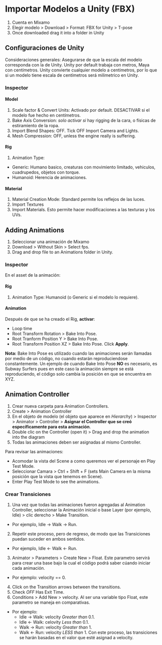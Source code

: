 # Importar Modelos a Unity (FBX)
1. Cuenta en Mixamo
2. Elegir modelo > Download > Format: FBX for Unity > T-pose
3. Once downloaded drag it into a folder in Unity

## Configuraciones de Unity
Consideraciones generales: Asegurarse de que la escala del modelo corresponda con la de Unity. Unity por default trabaja con metros, Maya con centímetros. Unity convierte cualquier modelo a centímetros, por lo que si un modelo tiene escala de centímetros será milimetrico en Unity.

### Inspector
#### Model
1. Scale factor & Convert Units: Activado por default. DESACTIVAR si el modelo fue hecho en centímetros.
2. Bake Axis Conversion: _solo activar si_ hay rigging de la cara, o físicas de estiramiento de la ropa.
3. Import Blend Shapes: OFF. Tick OFF Import Camera and Lights.
4. Mesh Compression: OFF, unless the engine really is suffering.

#### Rig
1. Animation Type:
  - Generic: Humano basico, creaturas con movimiento limitado, vehiculos, cuadrupedos, objetos con torque.
  - Humanoid: Herencia de animaciones.

#### Material
1. Material Creation Mode: Standard permite los reflejos de las luces.
2. Import Textures
3. Import Materials.
Esto permite hacer modificaciones a las texturas y los UVs.

## Adding Animations
1. Seleccionar una animación de Mixamo
2. Download > Without Skin > Select fps.
3. Drag and drop file to an Animations folder in Unity.

### Inspector
En el asset de la animación:
#### Rig
1. Animation Type: Humanoid (o Generic si el modelo lo requiere).

#### Animation
Después de que se ha creado el Rig, **activar**:
- Loop time
- Root Transform Rotation > Bake Into Pose. 
- Root Tranform Position Y > Bake Into Pose.
- Root Transform Position XZ > Bake Into Pose.
Click **Apply**.

**Nota:**
Bake Into Pose es utilizado cuando las animaciones serán llamadas por medio de un código, no cuando estarán reproduciendose constantemente. Un ejemplo de cuando Bake Into Pose **NO** es necesario, es Subway Surfers pues en este caso la animación siempre se está reproduciendo, el código solo cambia la posición en que se encuentra en XYZ. 

## Animation Controller
1. Crear nueva carpeta para Animation Controllers.
2. Create > Animation Controller
3. En el objeto de modelo (el objeto que aparece en _Hierarchy_) > Inspector > Animator > Controller > **Asignar el Controller que se creó específicamente para esta animación**.
4. Double clic on the Controller (open it) > Drag and drop the animation into the diagram
5. Todas las animaciones deben ser asignadas al mismo Controller.

Para revisar las animaciones:
- Acomodar la vista del Scene a como queremos ver el personaje en Play Test Mode.
- Seleccionar Camara > Ctrl + Shift + F (sets Main Camera en la misma posición que la vista que tenemos en Scene).
- Enter Play Test Mode to see the animations.

### Crear Transiciones
1. Una vez que todas las animaciones fueron agregadas al Animation Controller, seleccionar la Animación inicial o base Layer (por ejemplo, Idle) > clic derecho > Make Transition.
  - Por ejemplo, Idle -> Walk -> Run.
2. Repetir este proceso, pero de regreso, de modo que las Transiciones puedan suceder en ambos sentidos.
  - Por ejemplo, Idle <- Walk <- Run.
3. Animator > Parameters > Create New > Float.
Este parametro servirá para crear una base bajo la cual el código podrá saber cúando iniciar cada animación.
- Por ejemplo: velocity == 0.
4. Click on the Transition arrows between the transitions.
5. Check _OFF_ Has Exit Time.
6. Conditions > Add New > velocity.
Al ser una variable tipo Float, este parametro se maneja en comparativas.
  - Por ejemplo:
      - Idle -> Walk: velocity _Greater than_ 0.1.
      - Idle <- Walk: celovity _Less than_ 0.1.
      - Walk -> Run: velocity _Greater than_ 1.
      - Walk <- Run: velocity _LESS than_ 1.
Con este proceso, las transiciones se harán basadas en el valor que esté asignad a velocity.



